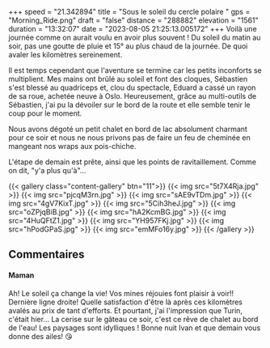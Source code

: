 +++
speed = "21.342894"
title = "Sous le soleil du cercle polaire "
gps = "Morning_Ride.png"
draft = "false"
distance = "288882"
elevation = "1561"
duration = "13:32:07"
date = "2023-08-05 21:25:13.005172"
+++
Voilà une journée comme on aurait voulu en avoir plus souvent ! Du soleil du matin au soir, pas une goutte de pluie et 15° au plus chaud de la journée. De quoi avaler les kilomètres sereinement. 

Il est temps cependant que l'aventure se termine car les petits inconforts se multiplient. Mes mains ont brûlé au soleil et font des cloques, Sébastien s'est blessé au quadriceps et, clou du spectacle, Eduard a cassé un rayon de sa roue, achetée neuve à Oslo. Heureusement, grâce au multi-outils de Sébastien, j'ai pu la dévoiler sur le bord de la route et elle semble tenir le coup pour le moment.

Nous avons dégoté un petit chalet en bord de lac absolument charmant pour ce soir et nous ne nous privons pas de faire un feu de cheminée en mangeant nos wraps aux pois-chiche.

L'étape de demain est prête, ainsi que les points de ravitaillement. Comme on dit, "y'a plus qu'à"...

{{< gallery class="content-gallery" btn="11">}}
{{< img src="5t7X4Rja.jpg" >}}
{{< img src="pjcqM3rn.jpg" >}}
{{< img src="sAE9vTDm.jpg" >}}
{{< img src="4gV7KixT.jpg" >}}
{{< img src="5Cih3heJ.jpg" >}}
{{< img src="oZPjqBiB.jpg" >}}
{{< img src="hA2KcmBG.jpg" >}}
{{< img src="4HuQFtZ1.jpg" >}}
{{< img src="YH957FKj.jpg" >}}
{{< img src="hPodGPaS.jpg" >}}
{{< img src="emMFo16y.jpg" >}}
{{< /gallery >}}

## Commentaires
#### Maman
Ah! Le soleil ça change la vie! Vos mines réjouies font plaisir à voir!! Dernière ligne droite! Quelle satisfaction d'être là après ces kilomètres avalés au prix de tant d'efforts. Et pourtant, j'ai l'impression que Turin, c'était hier...
La cerise sur le gâteau ce soir, c'est ce rêve de chalet au bord de l'eau! Les paysages sont idylliques ! Bonne nuit Ivan et que demain vous donne des ailes! 😘
